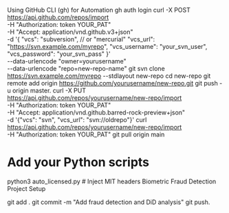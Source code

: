 Using GitHub CLI (gh) for Automation
gh auth login
curl -X POST https://api.github.com/repos/import \
  -H "Authorization: token YOUR_PAT" \
  -H "Accept: application/vnd.github.v3+json" \
  -d '{
    "vcs": "subversion",  // or "mercurial"
    "vcs_url": "https://svn.example.com/myrepo",
    "vcs_username": "your_svn_user",
    "vcs_password": "your_svn_pass"
  }' \
  --data-urlencode "owner=yourusername" \
  --data-urlencode "repo=new-repo-name"
  git svn clone https://svn.example.com/myrepo --stdlayout new-repo
cd new-repo
git remote add origin https://github.com/yourusername/new-repo.git
git push -u origin master.
curl -X PUT https://api.github.com/repos/yourusername/new-repo/import \
  -H "Authorization: token YOUR_PAT" \
  -H "Accept: application/vnd.github.barred-rock-preview+json" \
  -d '{"vcs": "svn", "vcs_url": "svn://oldrepo"}'
  curl https://api.github.com/repos/yourusername/new-repo/import \
  -H "Authorization: token YOUR_PAT"
  git pull origin main
# Add your Python scripts
python3 auto_licensed.py  # Inject MIT headers
Biometric Fraud Detection Project Setup

git add .
git commit -m "Add fraud detection and DiD analysis"
git push.
